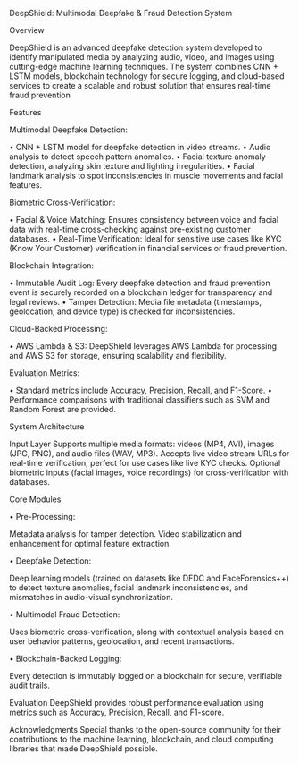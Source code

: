 DeepShield: Multimodal Deepfake & Fraud Detection System

Overview

DeepShield is an advanced deepfake detection system developed to identify manipulated media by analyzing audio, video, and images using cutting-edge machine learning techniques. The system combines CNN + LSTM models, blockchain technology for secure logging, and cloud-based services to create a scalable and robust solution that ensures real-time fraud prevention

Features

Multimodal Deepfake Detection:

• CNN + LSTM model for deepfake detection in video streams.
• Audio analysis to detect speech pattern anomalies.
• Facial texture anomaly detection, analyzing skin texture and lighting irregularities.
• Facial landmark analysis to spot inconsistencies in muscle movements and facial features.

Biometric Cross-Verification:

• Facial & Voice Matching: Ensures consistency between voice and facial data with real-time cross-checking against pre-existing customer databases.
• Real-Time Verification: Ideal for sensitive use cases like KYC (Know Your Customer) verification in financial services or fraud prevention.

Blockchain Integration:

• Immutable Audit Log: Every deepfake detection and fraud prevention event is securely recorded on a blockchain ledger for transparency and legal reviews.
• Tamper Detection: Media file metadata (timestamps, geolocation, and device type) is checked for inconsistencies.

Cloud-Backed Processing:

• AWS Lambda & S3: DeepShield leverages AWS Lambda for processing and AWS S3 for storage, ensuring scalability and flexibility.

Evaluation Metrics:

• Standard metrics include Accuracy, Precision, Recall, and F1-Score.
• Performance comparisons with traditional classifiers such as SVM and Random Forest are provided.

System Architecture

Input Layer
Supports multiple media formats: videos (MP4, AVI), images (JPG, PNG), and audio files (WAV, MP3).
Accepts live video stream URLs for real-time verification, perfect for use cases like live KYC checks.
Optional biometric inputs (facial images, voice recordings) for cross-verification with databases.

Core Modules

• Pre-Processing:

Metadata analysis for tamper detection.
Video stabilization and enhancement for optimal feature extraction.

• Deepfake Detection:

Deep learning models (trained on datasets like DFDC and FaceForensics++) to detect texture anomalies, facial landmark inconsistencies, and mismatches in audio-visual synchronization.

• Multimodal Fraud Detection:

Uses biometric cross-verification, along with contextual analysis based on user behavior patterns, geolocation, and recent transactions.

• Blockchain-Backed Logging:

Every detection is immutably logged on a blockchain for secure, verifiable audit trails.

Evaluation
DeepShield provides robust performance evaluation using metrics such as Accuracy, Precision, Recall, and F1-score. 

Acknowledgments
Special thanks to the open-source community for their contributions to the machine learning, blockchain, and cloud computing libraries that made DeepShield possible.

